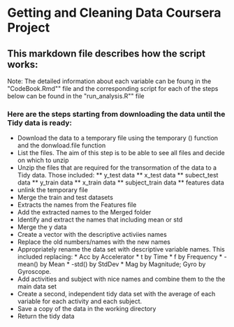 # Getting and Cleaning Data Coursera Project

## This markdown file describes how the script works:


 
Note: The detailed information about each variable can be foung in the "CodeBook.Rmd"" file and the corresponding script for each of the steps below can be found in the "run_analysis.R"" file  


### Here are the steps starting from downloading the data until the Tidy data is ready:

* Download the data to a temporary file using the temporary () function and the donwload.file function
* List the files. The aim of this step is to be able to see all files and decide on which to unzip
* Unzip the files that are required for the transormation of the data to a Tidy data. Those included:
        ** y_test data
        ** x_test data
        ** subect_test data
        ** y_train data
        ** x_train data
        ** subject_train data
        ** features data
* unlink the temporary file
* Merge the train and test datasets
* Extracts the names from the Features file  
* Add the extracted names to the Merged folder 
* Identify and extract the names that including mean or std 
* Merge the y data
* Create a vector with the descriptive activiies names
* Replace the old numbers/names with the new names 
* Appropriately rename the data set with descriptive variable names. This included replacing:
        * Acc by Accelerator
        * t by Time
        * f by Frequency
        * -mean() by Mean 
        * -std() by StdDev
        * Mag by Magnitude; Gyro by Gyroscope.
* Add activities and subject with nice names and combine them to the the main data set
* Create a second, independent tidy data set with the average of each variable for each activity and each subject.
* Save a copy of the data in the working directory        
* Return the tidy data
       
     

        
 
